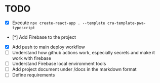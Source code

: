 # TODO

- [x] Execute `npx create-react-app . --template cra-template-pwa-typescript`
- [*] Add Firebase to the project
- [x] Add push to main deploy workflow
- [ ] Understand how github actions work, especially secrets and make it work with firebase
- [ ] Understand Firebase local environment tools
- [ ] Add project document under /docs in the markdown format 
- [ ] Define requirements
